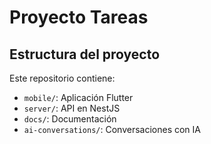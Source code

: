 # Proyecto Tareas

## Estructura del proyecto
Este repositorio contiene:
- `mobile/`: Aplicación Flutter
- `server/`: API en NestJS
- `docs/`: Documentación
- `ai-conversations/`: Conversaciones con IA
